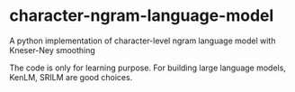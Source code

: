 # character-ngram-language-model

A python implementation of character-level ngram language model with Kneser-Ney smoothing

The code is only for learning purpose. For building large language models, KenLM, SRILM are good choices.

